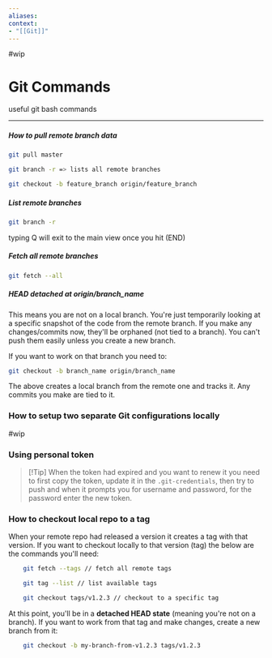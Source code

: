 ```yaml
---
aliases:
context:
- "[[Git]]"
---
```


#wip

# Git Commands

useful git bash commands

---

##### How to pull remote branch data

```bash
git pull master

git branch -r => lists all remote branches

git checkout -b feature_branch origin/feature_branch
```


##### List remote branches
```bash
git branch -r
```
typing Q will exit to the main view once you hit (END)

##### Fetch all remote branches
``` bash
git fetch --all
```

##### HEAD detached at origin/branch_name
This means you are not on a local branch. You're just temporarily looking at a specific snapshot of the code from the remote branch.
If you make any changes/commits now, they'll be orphaned (not tied to a branch). You can't push them easily unless you create a new branch.

If you want to work on that branch you need to:
``` bash
git checkout -b branch_name origin/branch_name
```
The above creates a local branch from the remote one and tracks it. Any commits you make are tied to it.


### How to setup two separate Git configurations locally

#wip








### Using personal token
> [!Tip] When the token had expired and you want to renew it you need to first copy the token, update it in the `.git-credentials`, then try to push and when it prompts you for username and password, for the password enter the new token.


### How to checkout local repo to a tag
When your remote repo had released a version it creates a tag with that version.
If you want to checkout locally to that version (tag) the below are the commands you'll need:
``` bash
    git fetch --tags // fetch all remote tags

    git tag --list // list available tags

    git checkout tags/v1.2.3 // checkout to a specific tag
```
At this point, you'll be in a **detached HEAD state** (meaning you're not on a branch).
If you want to work from that tag and make changes, create a new branch from it:
``` bash
    git checkout -b my-branch-from-v1.2.3 tags/v1.2.3
```


